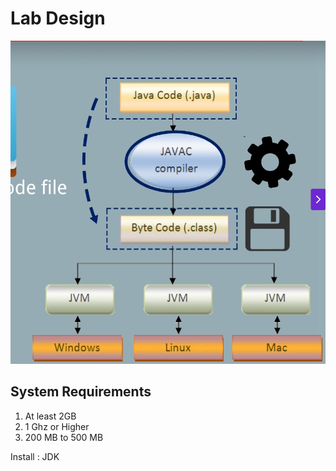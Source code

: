 # Lab Design

![Diagram Java Software Tools](images/lbs.png)

## System Requirements

1. At least 2GB
2. 1 Ghz or Higher
3. 200 MB to 500 MB

Install : JDK